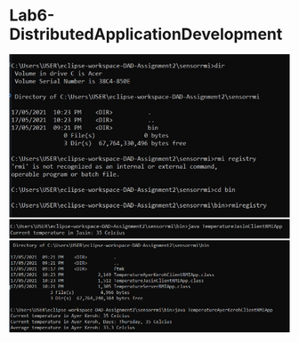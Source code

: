 # Lab6-DistributedApplicationDevelopment
![GitHub Logo](rmi.jpg)
![GitHub Logo](jasin.jpg)
![GitHub Logo](image.png)

